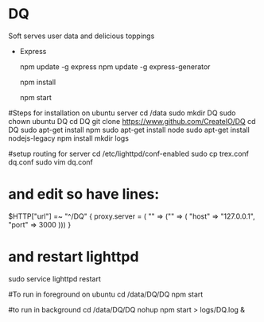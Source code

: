 # DQ
Soft serves user data and delicious toppings

   *  Express
 
        npm update -g express
        npm update -g express-generator

        npm install


        npm start

#Steps for installation on ubuntu server
cd /data
sudo mkdir DQ
sudo chown ubuntu DQ
cd DQ
git clone https://www.github.com/CreateIO/DQ
cd DQ
sudo apt-get install npm
sudo apt-get install node
sudo apt-get install nodejs-legacy
npm install
mkdir logs

#setup routing for server
cd /etc/lighttpd/conf-enabled
sudo cp trex.conf dq.conf
sudo vim dq.conf
# and edit so have lines:
$HTTP["url"] =~ "^/DQ" {
  proxy.server  = ( "" => ("" => ( "host" => "127.0.0.1", "port" => 3000 )))
}
# and restart lighttpd
sudo service lighttpd restart

#To run in foreground on ubuntu
cd /data/DQ/DQ
npm start

#to run in background
cd /data/DQ/DQ
nohup npm start > logs/DQ.log &
